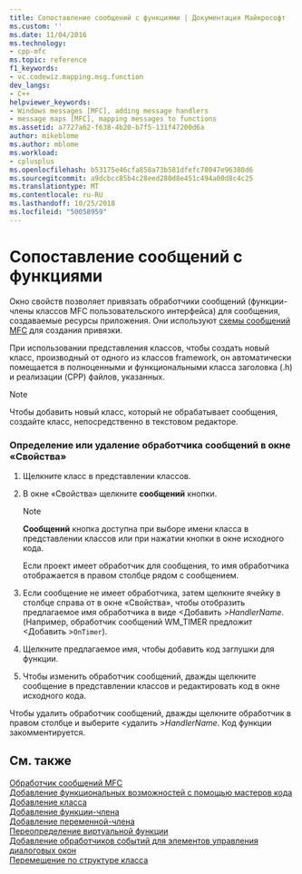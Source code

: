 ```yaml
---
title: Сопоставление сообщений с функциями | Документация Майкрософт
ms.custom: ''
ms.date: 11/04/2016
ms.technology:
- cpp-mfc
ms.topic: reference
f1_keywords:
- vc.codewiz.mapping.msg.function
dev_langs:
- C++
helpviewer_keywords:
- Windows messages [MFC], adding message handlers
- message maps [MFC], mapping messages to functions
ms.assetid: a7727a62-f638-4b20-b7f5-131f47200d6a
author: mikeblome
ms.author: mblome
ms.workload:
- cplusplus
ms.openlocfilehash: b53175e46cfa858a73b581dfefc78047e96380d6
ms.sourcegitcommit: a9dcbcc85b4c28eed280d8e451c494a00d8c4c25
ms.translationtype: MT
ms.contentlocale: ru-RU
ms.lasthandoff: 10/25/2018
ms.locfileid: "50058959"
---
```

# <a name="mapping-messages-to-functions"></a>Сопоставление сообщений с функциями

Окно свойств позволяет привязать обработчики сообщений (функции-члены классов MFC пользовательского интерфейса) для сообщения, создаваемые ресурсы приложения. Они используют [схемы сообщений MFC](../../mfc/messages-and-commands-in-the-framework.md) для создания привязки.

При использовании представления классов, чтобы создать новый класс, производный от одного из классов framework, он автоматически помещается в полноценными и функциональными класса заголовка (.h) и реализации (CPP) файлов, указанных.

> [!NOTE]
>  Чтобы добавить новый класс, который не обрабатывает сообщения, создайте класс, непосредственно в текстовом редакторе.

### <a name="to-define-or-remove-a-message-handler-using-the-properties-window"></a>Определение или удаление обработчика сообщений в окне «Свойства»

1. Щелкните класс в представлении классов.

1. В окне «Свойства» щелкните **сообщений** кнопки.

    > [!NOTE]
    >  **Сообщений** кнопка доступна при выборе имени класса в представлении классов или при нажатии кнопки в окне исходного кода.

   Если проект имеет обработчик для сообщения, то имя обработчика отображается в правом столбце рядом с сообщением.

1. Если сообщение не имеет обработчика, затем щелкните ячейку в столбце справа от в окне «Свойства», чтобы отобразить предлагаемое имя обработчика в виде \<Добавить >*HandlerName*. (Например, обработчик сообщений WM_TIMER предложит \<Добавить >`OnTimer`).

1. Щелкните предлагаемое имя, чтобы добавить код заглушки для функции.

1. Чтобы изменить обработчик сообщений, дважды щелкните сообщение в представлении классов и редактировать код в окне исходного кода.

Чтобы удалить обработчик сообщений, дважды щелкните обработчик в правом столбце и выберите \<удалить >*HandlerName*. Код функции закомментируется.

## <a name="see-also"></a>См. также

[Обработчик сообщений MFC](../../mfc/reference/adding-an-mfc-message-handler.md)<br/>
[Добавление функциональных возможностей с помощью мастеров кода](../../ide/adding-functionality-with-code-wizards-cpp.md)<br/>
[Добавление класса](../../ide/adding-a-class-visual-cpp.md)<br/>
[Добавление функции-члена](../../ide/adding-a-member-function-visual-cpp.md)<br/>
[Добавление переменной-члена](../../ide/adding-a-member-variable-visual-cpp.md)<br/>
[Переопределение виртуальной функции](../../ide/overriding-a-virtual-function-visual-cpp.md)<br/>
[Добавление обработчиков событий для элементов управления диалоговых окон](../../windows/adding-event-handlers-for-dialog-box-controls.md)<br/>
[Перемещение по структуре класса](../../ide/navigating-the-class-structure-visual-cpp.md)
